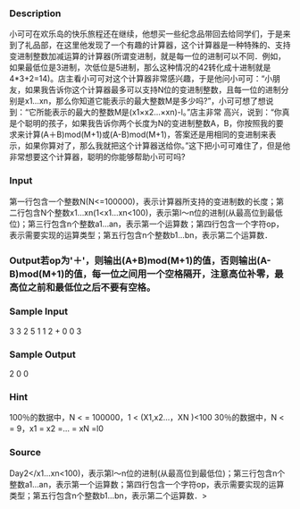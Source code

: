 
### Description
小可可在欢乐岛的快乐旅程还在继续，他想买一些纪念品带回去给同学们，于是来到了礼品部，在这里他发现了一个有趣的计算器，这个计算器是一种特殊的、支持变进制整数加减运算的计算器(所谓变进制，就是每一位的进制可以不同．例如，如果最低位是3进制，次低位是5进制，那么这种情况的42转化成十进制就是4*3+2=14)。店主看小可可对这个计算器非常感兴趣，于是他问小可可：“小朋友，如果我告诉你这个计算器最多可以支持N位的变进制整数，且每一位的进制分别是x1…xn，那么你知道它能表示的最大整数M是多少吗?”，小可可想了想说到：“它所能表示的最大的整数M是(x1×x2…×xn)-l。”店主非常
高兴，说到：“你真是个聪明的孩子，如果我告诉你两个长度为N的变进制整数A，B，你按照我的要求来计算(A＋B)mod(M+1)或(A-B)mod(M+1)，答案还是用相同的变进制来表示，如果你算对了，那么我就把这个计算器送给你。”这下把小可可难住了，但是他非常想要这个计算器，聪明的你能够帮助小可可吗?

### Input
第一行包含一个整数N(N<=100000)，表示计算器所支持的变进制数的长度；第二行包含N个整数x1…xn(1<x1…xn<100)，表示第l～n位的进制(从最高位到最低位)；第三行包含n个整数a1…an，表示第一个运算数；第四行包含一个字符op，表示需要实现的运算类型；第五行包含n个整数b1…bn，表示第二个运算数． 
### Output若op为'＋'，则输出(A+B)mod(M+1)的值，否则输出(A-B)mod(M+1)的值，每一位之间用一个空格隔开，注意高位补零，最高位之前和最低位之后不要有空格。

### Sample Input
3
3 2 5
1 1 2
+
0 0 3

### Sample Output
2 0 0


### Hint
100％的数据中，N < = 100000，1 < (X1,x2…，XN )<100
30％的数据中，N < = 9，x1 = x2 =… = xN =l0

### Source
Day2</x1…xn<100)，表示第l～n位的进制(从最高位到最低位)；第三行包含n个整数a1…an，表示第一个运算数；第四行包含一个字符op，表示需要实现的运算类型；第五行包含n个整数b1…bn，表示第二个运算数．>